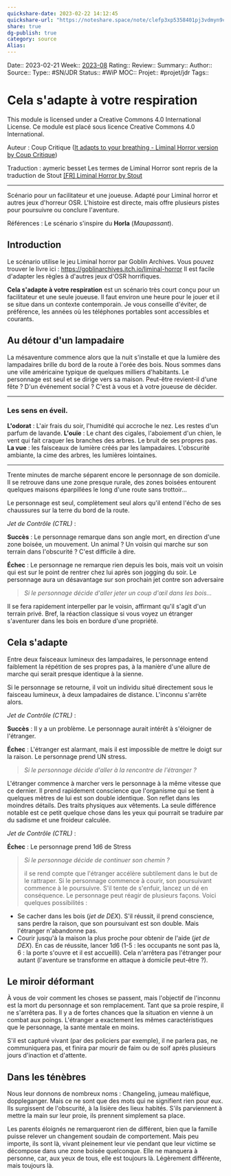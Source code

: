```yaml
---
quickshare-date: 2023-02-22 14:12:45
quickshare-url: "https://noteshare.space/note/clefp3xp5358401pj3vdmyn9c#atVRE3lylsEpkyVJCPoihrMGneaPwBCkuHfd8iH0tHE"
share: true 
dg-publish: true
category: source
Alias:
---
```

Date:: 2023-02-21
Week:: [2023-08](../week/2023-08.md)
Rating::
Review:: 
Summary:: 
Author::
Source:: 
Type:: #SN/JDR 
Status:: #WiP 
MOC::
Projet:: #projet/jdr 
Tags:: 

# Cela s'adapte à votre respiration

This module is licensed under a Creative Commons 4.0 International License.
Ce module est placé sous licence Creative Commons 4.0 International.

Auteur : Coup Critique ([It adapts to your breathing - Liminal Horror version by Coup Critique](https://publicaction-coupcritique.itch.io/it-adapt-liminal-horror))

Traduction : aymeric besset
Les termes de Liminal Horror sont repris de la traduction de Stout [[FR] Liminal Horror by Stout](https://stouttoujours.itch.io/traduction-fr-liminal-horror)

---

Scénario pour un facilitateur et une joueuse.
Adapté pour Liminal horror et autres jeux d'horreur OSR.
L'histoire est directe, mais offre plusieurs pistes pour poursuivre ou conclure l'aventure.

Références : Le scénario s'inspire du **Horla** (*Maupassant*).

## Introduction

Le scénario utilise le jeu Liminal horror par Goblin Archives. 
Vous pouvez trouver le livre ici : https://goblinarchives.itch.io/liminal-horror
Il est facile d'adapter les règles à d'autres jeux d'OSR horrifiques.

**Cela s'adapte à votre respiration** est un scénario très court conçu pour un facilitateur et une seule joueuse. Il faut environ une heure pour le jouer et il se situe dans un contexte contemporain. Je vous conseille d'éviter, de préférence, les années où les téléphones portables sont accessibles et courants.

## Au détour d'un lampadaire

La mésaventure commence alors que la nuit s'installe et que la lumière des lampadaires brille du bord de la route à l'orée des bois. 
Nous sommes dans une ville américaine typique de quelques milliers d'habitants. Le personnage est seul et se dirige vers sa maison. 
Peut-être revient-il d'une fête ? D'un événement social ? C'est à vous et à votre joueuse de décider.

---

### Les sens en éveil.

**L'odorat** : L'air frais du soir, l'humidité qui accroche le nez. Les restes d'un parfum de lavande.
**L'ouïe** : Le chant des cigales, l'aboiement d'un chien, le vent qui fait craquer les branches des arbres. Le bruit de ses propres pas.
**La vue** : les faisceaux de lumière créés par les lampadaires. L'obscurité ambiante, la cime des arbres, les lumières lointaines.

---

Trente minutes de marche séparent encore le personnage de son domicile. Il se retrouve dans une zone presque rurale, des zones boisées entourent quelques maisons éparpillées le long d'une route sans trottoir…

Le personnage est seul, complètement seul alors qu'il entend l'écho de ses chaussures sur la terre du bord de la route.

*Jet de Contrôle (CTRL)* :

**Succès** : Le personnage remarque dans son angle mort, en direction d'une zone boisée, un mouvement. Un animal ? Un voisin qui marche sur son terrain dans l'obscurité ? C'est difficile à dire.

**Échec** : Le personnage ne remarque rien depuis les bois, mais voit un voisin qui est sur le point de rentrer chez lui après son jogging du soir.
Le personnage aura un désavantage sur son prochain jet contre son adversaire

>*Si le personnage décide d'aller jeter un coup d'œil dans les bois…* 
>
 Il se fera rapidement interpeller par le voisin, affirmant qu'il s'agit d'un terrain privé. Bref, la réaction classique si vous voyez un étranger s'aventurer dans les bois en bordure d'une propriété.

## Cela s'adapte

Entre deux faisceaux lumineux des lampadaires, le personnage entend faiblement la répétition de ses propres pas, à la manière d'une allure de marche qui serait presque identique à la sienne. 

Si le personnage se retourne, il voit un individu situé directement sous le faisceau lumineux, à deux lampadaires de distance. L'inconnu s'arrête alors.

*Jet de Contrôle (CTRL)* :

**Succès** : Il y a un problème. Le personnage aurait intérêt à s'éloigner de l'étranger.

**Échec** : L'étranger est alarmant, mais il est impossible de mettre le doigt sur la raison. Le personnage prend UN stress.

>*Si le personnage décide d'aller à la rencontre de l'étranger ?*
> 
 L'étranger commence à marcher vers le personnage à la même vitesse que ce dernier. Il prend rapidement conscience que l'organisme qui se tient à quelques mètres de lui est son double identique. Son reflet dans les moindres détails. Des traits physiques aux vêtements. La seule différence notable est ce petit quelque chose dans les yeux qui pourrait se traduire par du sadisme et une froideur calculée.

*Jet de Contrôle (CTRL)* :

**Échec** : Le personnage prend 1d6 de Stress

> *Si le personnage décide de continuer son chemin ?*
> 
> il se rend compte que l'étranger accélère subtilement dans le but de le rattraper. Si le personnage commence à courir, son poursuivant commence à le poursuivre. S'il tente de s'enfuir, lancez un dé en conséquence. Le personnage peut réagir de plusieurs façons. Voici quelques possibilités : 

- Se cacher dans les bois (*jet de DEX*). S'il réussit, il prend conscience, sans perdre la raison, que son poursuivant est son double. Mais l'étranger n'abandonne pas. 
- Courir jusqu'à la maison la plus proche pour obtenir de l'aide (*jet de DEX*). En cas de réussite, lancer 1d6 (1-5 : les occupants ne sont pas là, 6 : la porte s'ouvre et il est accueilli). 
  Cela n'arrêtera pas l'étranger pour autant (l'aventure se transforme en attaque à domicile peut-être ?).

## Le miroir déformant

À vous de voir comment les choses se passent, mais l'objectif de l'inconnu est la mort du personnage et son remplacement. Tant que sa proie respire, il ne s'arrêtera pas. Il y a de fortes chances que la situation en vienne à un combat aux poings. L'étranger a exactement les mêmes caractéristiques que le personnage, la santé mentale en moins. 

S'il est capturé vivant (par des policiers par exemple), il ne parlera pas, ne communiquera pas, et finira par mourir de faim ou de soif après plusieurs jours d'inaction et d'attente.

## Dans les ténèbres

Nous leur donnons de nombreux noms : Changeling, jumeau maléfique, doppleganger. Mais ce ne sont que des mots qui ne signifient rien pour eux. Ils surgissent de l'obscurité, à la lisière des lieux habités. S'ils parviennent à mettre la main sur leur proie, ils prennent simplement sa place. 

Les parents éloignés ne remarqueront rien de différent, bien que la famille puisse relever un changement soudain de comportement. Mais peu importe, ils sont là, vivant pleinement leur vie pendant que leur victime se décompose dans une zone boisée quelconque. Elle ne manquera à personne, car, aux yeux de tous, elle est toujours là. Légèrement différente, mais toujours là.